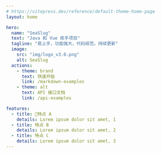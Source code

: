 ```yaml
---
# https://vitepress.dev/reference/default-theme-home-page
layout: home

hero:
  name: "SeaSlug"
  text: "Java 和 Vue 练手项目"
  tagline: "易上手，功能强大，代码规范，持续更新"
  image:
    src: "img/logo_v3.0.png"
    alt: SeaSlug
  actions:
    - theme: brand
      text: 快速开始
      link: /markdown-examples
    - theme: alt
      text: API 接口文档
      link: /api-examples

features:
  - title: 📝特点 A
    details: Lorem ipsum dolor sit amet, 1
  - title: 特点 B
    details: Lorem ipsum dolor sit amet, 2
  - title: 特点 C
    details: Lorem ipsum dolor sit amet, 3
---
```


